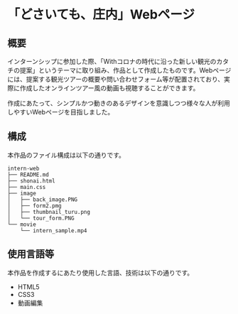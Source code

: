 「どさいても、庄内」Webページ
===============
## 概要
インターンシップに参加した際、「Withコロナの時代に沿った新しい観光のカタチの提案」というテーマに取り組み、作品として作成したものです。Webページには、提案する観光ツアーの概要や問い合わせフォーム等が配置されており、実際に作成したオンラインツアー風の動画も視聴することができます。

作成にあたって、シンプルかつ動きのあるデザインを意識しつつ様々な人が利用しやすいWebページを目指しました。

## 構成
本作品のファイル構成は以下の通りです。
```
intern-web
├── README.md
├── shonai.html
├── main.css
├── image
│   ├── back_image.PNG
│   ├── form2.pmg
│   ├── thumbnail_turu.png
│   └── tour_form.PNG
└── movie
    └── intern_sample.mp4
```

## 使用言語等
本作品を作成するにあたり使用した言語、技術は以下の通りです。
* HTML5
* CSS3
* 動画編集
